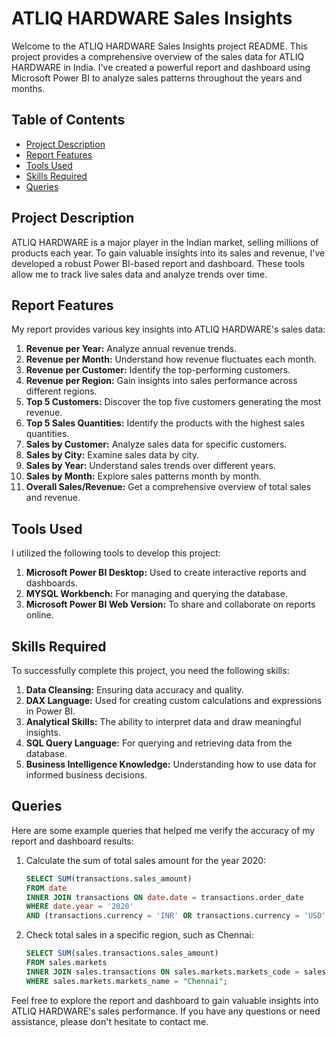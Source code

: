 # ATLIQ HARDWARE Sales Insights

Welcome to the ATLIQ HARDWARE Sales Insights project README. This project provides a comprehensive overview of the sales data for ATLIQ HARDWARE in India. I've created a powerful report and dashboard using Microsoft Power BI to analyze sales patterns throughout the years and months.

## Table of Contents

- [Project Description](#project-description)
- [Report Features](#report-features)
- [Tools Used](#tools-used)
- [Skills Required](#skills-required)
- [Queries](#queries)

## Project Description

ATLIQ HARDWARE is a major player in the Indian market, selling millions of products each year. To gain valuable insights into its sales and revenue, I've developed a robust Power BI-based report and dashboard. These tools allow me to track live sales data and analyze trends over time.

## Report Features

My report provides various key insights into ATLIQ HARDWARE's sales data:

1. **Revenue per Year:** Analyze annual revenue trends.
2. **Revenue per Month:** Understand how revenue fluctuates each month.
3. **Revenue per Customer:** Identify the top-performing customers.
4. **Revenue per Region:** Gain insights into sales performance across different regions.
5. **Top 5 Customers:** Discover the top five customers generating the most revenue.
6. **Top 5 Sales Quantities:** Identify the products with the highest sales quantities.
7. **Sales by Customer:** Analyze sales data for specific customers.
8. **Sales by City:** Examine sales data by city.
9. **Sales by Year:** Understand sales trends over different years.
10. **Sales by Month:** Explore sales patterns month by month.
11. **Overall Sales/Revenue:** Get a comprehensive overview of total sales and revenue.

## Tools Used

I utilized the following tools to develop this project:

1. **Microsoft Power BI Desktop:** Used to create interactive reports and dashboards.
2. **MYSQL Workbench:** For managing and querying the database.
3. **Microsoft Power BI Web Version:** To share and collaborate on reports online.

## Skills Required

To successfully complete this project, you need the following skills:

1. **Data Cleansing:** Ensuring data accuracy and quality.
2. **DAX Language:** Used for creating custom calculations and expressions in Power BI.
3. **Analytical Skills:** The ability to interpret data and draw meaningful insights.
4. **SQL Query Language:** For querying and retrieving data from the database.
5. **Business Intelligence Knowledge:** Understanding how to use data for informed business decisions.

## Queries

Here are some example queries that helped me verify the accuracy of my report and dashboard results:

1. Calculate the sum of total sales amount for the year 2020:

    ```sql
    SELECT SUM(transactions.sales_amount)
    FROM date
    INNER JOIN transactions ON date.date = transactions.order_date
    WHERE date.year = '2020'
    AND (transactions.currency = 'INR' OR transactions.currency = 'USD');
    ```

2. Check total sales in a specific region, such as Chennai:

    ```sql
    SELECT SUM(sales.transactions.sales_amount)
    FROM sales.markets
    INNER JOIN sales.transactions ON sales.markets.markets_code = sales.transactions.market_code
    WHERE sales.markets.markets_name = "Chennai";
    ```

Feel free to explore the report and dashboard to gain valuable insights into ATLIQ HARDWARE's sales performance. If you have any questions or need assistance, please don't hesitate to contact me.
